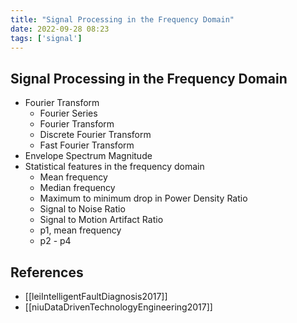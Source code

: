 ```yaml
---
title: "Signal Processing in the Frequency Domain"
date: 2022-09-28 08:23
tags: ['signal']
---
```


## Signal Processing in the Frequency Domain
- Fourier Transform
  - Fourier Series
  - Fourier Transform
  - Discrete Fourier Transform
  - Fast Fourier Transform
- Envelope Spectrum Magnitude
- Statistical features in the frequency domain
  - Mean frequency
  - Median frequency
  - Maximum to minimum drop in Power Density Ratio
  - Signal to Noise Ratio
  - Signal to Motion Artifact Ratio
  - p1, mean frequency
  - p2 - p4

## References
- [[leiIntelligentFaultDiagnosis2017]]
- [[niuDataDrivenTechnologyEngineering2017]]
